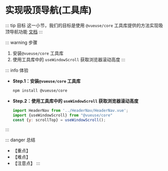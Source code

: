 # 实现吸顶导航(工具库)

::: tip 目标
这一小节，我们的目标是使用 `@vueuse/core` 工具库提供的方法实现吸顶导航功能 [文档](https://vueuse.org/)
:::

::: warning 步骤

1. 安装`@vueuse/core` 工具库
2. 使用工具库中的 `useWindowScroll` 获取浏览器滚动高度
:::

::: info 体验

* **Step.1：安装`@vueuse/core` 工具库**

  ```bash
  npm install @vueuse/core
  ```

* **Step.2：使用工具库中的 `useWindowScroll` 获取浏览器滚动高度**

  ```js
  import HeaderNav from '../HeaderNav/HeaderNav.vue';
  import {useWindowScroll} from "@vueuse/core"
  const {y: scrollTop} = useWindowScroll();
  ```

:::

::: danger 总结

* 【重点】
* 【难点】
* 【注意点】
:::

